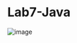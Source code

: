 # Lab7-Java

![image](https://user-images.githubusercontent.com/93159390/173042958-8df96c21-495b-49a3-81da-0073c13da8a4.png)
